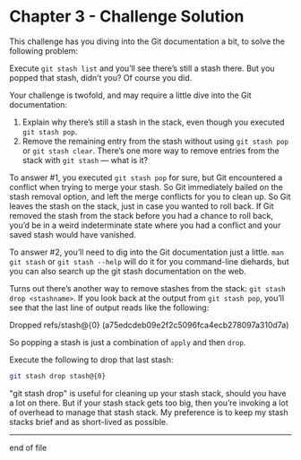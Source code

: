 # Chapter 3 - Challenge Solution

This challenge has you diving into the Git documentation a bit, to solve the following problem:

Execute `git stash list` and you’ll see there’s still a stash there. But you popped that stash, didn’t you? Of course you did.

Your challenge is twofold, and may require a little dive into the Git documentation:

1. Explain why there’s still a stash in the stack, even though you executed `git stash pop`.
2. Remove the remaining entry from the stash without using `git stash pop` or `git stash clear`. There’s one more way to remove entries from the stack with `git stash` — what is it?

To answer #1, you executed `git stash pop` for sure, but Git encountered a conflict when trying to merge your stash. So Git immediately bailed on the stash removal option, and left the merge conflicts for you to clean up. So Git leaves the stash on the stack, just in case you wanted to roll back. If Git removed the stash from the stack before you had a chance to roll back, you’d be in a weird indeterminate state where you had a conflict and your saved stash would have vanished.

To answer #2, you’ll need to dig into the Git documentation just a little. `man git stash` or `git stash --help` will do it for you command-line diehards, but you can also search up the git stash documentation on the web.

Turns out there’s another way to remove stashes from the stack: `git stash drop <stashname>`. If you look back at the output from `git stash pop`, you’ll see that the last line of output reads like the following:

Dropped refs/stash@{0} (a75edcdeb09e2f2c5096fca4ecb278097a310d7a)

So popping a stash is just a combination of `apply` and then `drop`.

Execute the following to drop that last stash:

```bash
git stash drop stash@{0}
```

"git stash drop" is useful for cleaning up your stash stack, should you have a lot on there. But if your stash stack gets too big, then you’re invoking a lot of overhead to manage that stash stack. My preference is to keep my stash stacks brief and as short-lived as possible.

---
end of file
